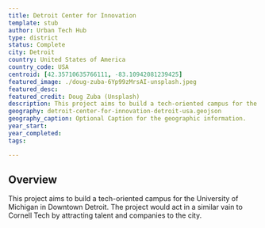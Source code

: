 ```yaml
---
title: Detroit Center for Innovation
template: stub
author: Urban Tech Hub
type: district
status: Complete
city: Detroit
country: United States of America
country_code: USA
centroid: [42.35710635766111, -83.10942081239425]
featured_image: ./doug-zuba-6Yp99zMrsAI-unsplash.jpeg
featured_desc: 
featured_credit: Doug Zuba (Unsplash)
description: This project aims to build a tech-oriented campus for the University of Michigan in Downtown Detroit. The project would act in a similar vein to Cornell Tech by attracting talent and companies to the city.
geography: detroit-center-for-innovation-detroit-usa.geojson
geography_caption: Optional Caption for the geographic information.
year_start:
year_completed:
tags:

---
```


## Overview

This project aims to build a tech-oriented campus for the University of Michigan in Downtown Detroit. The project would act in a similar vain to Cornell Tech by attracting talent and companies to the city.
